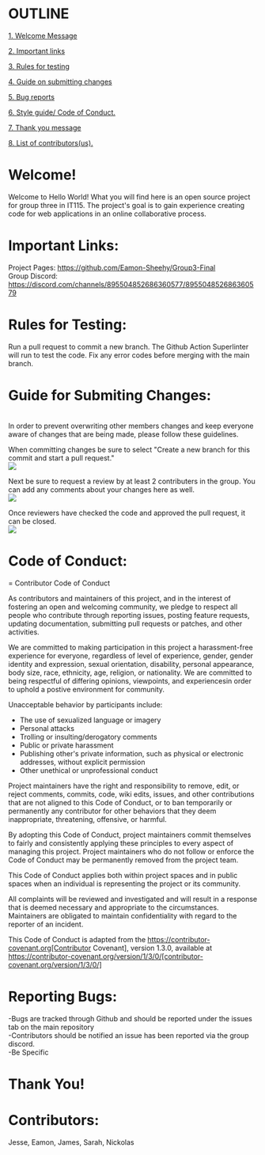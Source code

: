 

# OUTLINE

[1. Welcome Message](#welcome)

[2. Important links](#importantLinks)

[3. Rules for testing](#rulesfortesting)

[4. Guide on submitting changes](#guide)

[5.  Bug reports](#reportingBugs)

[6. Style guide/ Code of Conduct.](#codeofconduct)

[7. Thank you message](#thankyou)

[8. List of contributors(us).](#contributors)

# <a name="welcome">Welcome!</a> <br>
Welcome to Hello World! What you will find here is an open source project for group three in IT115. The project's goal is to gain experience creating code for web applications in an online collaborative process.

# <a name="importantLinks">Important Links:</a><br>
Project Pages: https://github.com/Eamon-Sheehy/Group3-Final<br>
Group Discord: https://discord.com/channels/895504852686360577/895504852686360579

# <a name="rulesfortesting">Rules for Testing:</a><br>
Run a pull request to commit a new branch. The Github Action Superlinter will run to test the code. Fix any error codes before merging with the main branch.

# <a name="guide">Guide for Submiting Changes:</a><br>

<br>
In order to prevent overwriting other members changes and keep everyone aware of changes that are being made, please follow these guidelines. <br>
  
  When committing changes be sure to select "Create a new branch for this commit and start a pull request." <br>
  <img src="https://i.imgur.com/Cc4ia6E.png"><br>
  
  Next be sure to request a review by at least 2 contributers in the group. You can add any comments about your changes here as well. <br>
  <img src="https://i.imgur.com/AosVxau.png"><br>
  
  Once reviewers have checked the code and approved the pull request, it can be closed. <br>
  <img src="https://i.imgur.com/sPqOGA5.png"><br>


# <a name="codeofconduct">Code of Conduct:</a><br>

= Contributor Code of Conduct

As contributors and maintainers of this project, and in the interest of fostering an open
and welcoming community, we pledge to respect all people who contribute through reporting
issues, posting feature requests, updating documentation, submitting pull requests or
patches, and other activities.

We are committed to making participation in this project a harassment-free experience for
everyone, regardless of level of experience, gender, gender identity and expression,
sexual orientation, disability, personal appearance, body size, race, ethnicity, age,
religion, or nationality. We are committed to being respectful of differing opinions,
viewpoints, and experiencesin order to uphold a postive environment for community.

Unacceptable behavior by participants include:

* The use of sexualized language or imagery
* Personal attacks
* Trolling or insulting/derogatory comments
* Public or private harassment
* Publishing other's private information, such as physical or electronic addresses,
  without explicit permission
* Other unethical or unprofessional conduct

Project maintainers have the right and responsibility to remove, edit, or reject comments,
commits, code, wiki edits, issues, and other contributions that are not aligned to this
Code of Conduct, or to ban temporarily or permanently any contributor for other behaviors
that they deem inappropriate, threatening, offensive, or harmful.

By adopting this Code of Conduct, project maintainers commit themselves to fairly and
consistently applying these principles to every aspect of managing this project. Project
maintainers who do not follow or enforce the Code of Conduct may be permanently removed
from the project team.

This Code of Conduct applies both within project spaces and in public spaces when an
individual is representing the project or its community.

All complaints will be reviewed and investigated and will result in a response that is deemed necessary and
appropriate to the circumstances. Maintainers are obligated to maintain confidentiality
with regard to the reporter of an incident.

This Code of Conduct is adapted from the
https://contributor-covenant.org[Contributor Covenant], version 1.3.0, available at
https://contributor-covenant.org/version/1/3/0/[contributor-covenant.org/version/1/3/0/]







# <a name="reportingBugs">Reporting Bugs:</a> <br>
-Bugs are tracked through Github and should be reported under the issues tab on the main repository<br>
-Contributors should be notified an issue has been reported via the group discord.<br>
-Be Specific

# <a name="thankyou">Thank You!</a> <br>

# <a name="contributors">Contributors:</a> <br>
Jesse, Eamon, James, Sarah, Nickolas
